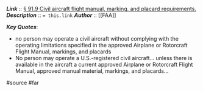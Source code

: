 ***Link***      :: [§ 91.9 Civil aircraft flight manual, marking, and placard requirements.](https://www.ecfr.gov/current/title-14/section-91.9)
***Description***      :: `= this.link`
***Author*** :: [[FAA]]

***Key Quotes***:
* no person may operate a civil aircraft without complying with the operating limitations specified in the approved Airplane or Rotorcraft Flight Manual, markings, and placards
* No person may operate a U.S.-registered civil aircraft... unless there is available in the aircraft a current approved Airplane or Rotorcraft Flight Manual, approved manual material, markings, and placards...

#source #far